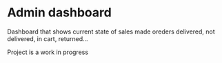 # Admin dashboard

Dashboard that shows current state of sales made
oreders delivered, not delivered, in cart, returned...

Project is a work in progress

